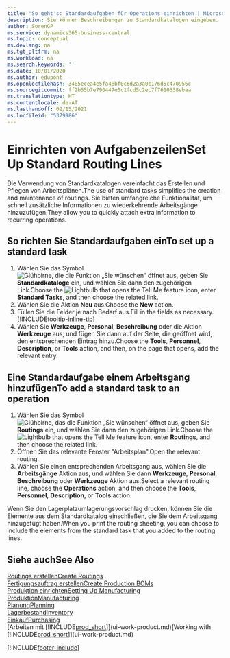 ```yaml
---
title: "So geht's: Standardaufgaben für Operations einrichten | Microsoft Docs"
description: Sie können Beschreibungen zu Standardkatalogen eingeben.
author: SorenGP
ms.service: dynamics365-business-central
ms.topic: conceptual
ms.devlang: na
ms.tgt_pltfrm: na
ms.workload: na
ms.search.keywords: ''
ms.date: 10/01/2020
ms.author: edupont
ms.openlocfilehash: 3485ecea4e5fa48bf0c6d2a3a0c176d5c470956c
ms.sourcegitcommit: ff2b55b7e790447e0c1fcd5c2ec7f7610338ebaa
ms.translationtype: HT
ms.contentlocale: de-AT
ms.lasthandoff: 02/15/2021
ms.locfileid: "5379986"
---
```

# <a name="set-up-standard-routing-lines"></a><span data-ttu-id="0be5c-103">Einrichten von Aufgabenzeilen</span><span class="sxs-lookup"><span data-stu-id="0be5c-103">Set Up Standard Routing Lines</span></span>

<span data-ttu-id="0be5c-104">Die Verwendung von Standardkatalogen vereinfacht das Erstellen und Pflegen von Arbeitsplänen.</span><span class="sxs-lookup"><span data-stu-id="0be5c-104">The use of standard tasks simplifies the creation and maintenance of routings.</span></span> <span data-ttu-id="0be5c-105">Sie bieten umfangreiche Funktionalität, um schnell zusätzliche Informationen zu wiederkehrende Arbeitsgänge hinzuzufügen.</span><span class="sxs-lookup"><span data-stu-id="0be5c-105">They allow you to quickly attach extra information to recurring operations.</span></span>

## <a name="to-set-up-a-standard-task"></a><span data-ttu-id="0be5c-106">So richten Sie Standardaufgaben ein</span><span class="sxs-lookup"><span data-stu-id="0be5c-106">To set up a standard task</span></span>

1. <span data-ttu-id="0be5c-107">Wählen Sie das Symbol ![Glühbirne, die die Funktion „Sie wünschen“ öffnet](media/ui-search/search_small.png "Tell Me-Funktion") aus, geben Sie **Standardkataloge** ein, und wählen Sie dann den zugehörigen Link.</span><span class="sxs-lookup"><span data-stu-id="0be5c-107">Choose the ![Lightbulb that opens the Tell Me feature](media/ui-search/search_small.png "Tell me what you want to do") icon, enter **Standard Tasks**, and then choose the related link.</span></span>
2. <span data-ttu-id="0be5c-108">Wählen Sie die Aktion **Neu** aus.</span><span class="sxs-lookup"><span data-stu-id="0be5c-108">Choose the **New** action.</span></span>
3. <span data-ttu-id="0be5c-109">Füllen Sie die Felder je nach Bedarf aus.</span><span class="sxs-lookup"><span data-stu-id="0be5c-109">Fill in the fields as necessary.</span></span> [!INCLUDE[tooltip-inline-tip](includes/tooltip-inline-tip_md.md)]
4. <span data-ttu-id="0be5c-110">Wählen Sie **Werkzeuge**, **Personal**, **Beschreibung** oder die Aktion **Werkzeuge** aus, und fügen Sie dann auf der Seite, die geöffnet wird, den entsprechenden Eintrag hinzu.</span><span class="sxs-lookup"><span data-stu-id="0be5c-110">Choose the **Tools**, **Personnel**, **Description**, or **Tools** action, and then, on the page that opens, add the relevant entry.</span></span>

## <a name="to-add-a-standard-task-to-an-operation"></a><span data-ttu-id="0be5c-111">Eine Standardaufgabe einem Arbeitsgang hinzufügen</span><span class="sxs-lookup"><span data-stu-id="0be5c-111">To add a standard task to an operation</span></span>

1. <span data-ttu-id="0be5c-112">Wählen Sie das Symbol ![Glühbirne, das die Funktion „Sie wünschen“ öffnet](media/ui-search/search_small.png "Tell Me-Funktion") aus, geben Sie **Routings** ein, und wählen Sie dann den zugehörigen Link.</span><span class="sxs-lookup"><span data-stu-id="0be5c-112">Choose the ![Lightbulb that opens the Tell Me feature](media/ui-search/search_small.png "Tell me what you want to do") icon, enter **Routings**, and then choose the related link.</span></span>
2. <span data-ttu-id="0be5c-113">Öffnen Sie das relevante Fenster "Arbeitsplan".</span><span class="sxs-lookup"><span data-stu-id="0be5c-113">Open the relevant routing.</span></span>
3. <span data-ttu-id="0be5c-114">Wählen Sie einen entsprechenden Arbeitsgang aus, wählen Sie die **Arbeitsgänge** Aktion aus, und wählen Sie dann **Werkzeuge**, **Personal**, **Beschreibung** oder **Werkzeuge** Aktion aus.</span><span class="sxs-lookup"><span data-stu-id="0be5c-114">Select a relevant routing line, choose the **Operations** action, and then choose the **Tools**, **Personnel**, **Description**, or **Tools** action.</span></span>

<span data-ttu-id="0be5c-115">Wenn Sie den Lagerplatzumlagerungsvorschlag drucken, können Sie die Elemente aus dem Standardkatalog einschließen, die Sie dem Arbeitsgang hinzugefügt haben.</span><span class="sxs-lookup"><span data-stu-id="0be5c-115">When you print the routing sheeting, you can choose to include the elements from the standard task that you added to the routing lines.</span></span>

## <a name="see-also"></a><span data-ttu-id="0be5c-116">Siehe auch</span><span class="sxs-lookup"><span data-stu-id="0be5c-116">See Also</span></span>

[<span data-ttu-id="0be5c-117">Routings erstellen</span><span class="sxs-lookup"><span data-stu-id="0be5c-117">Create Routings</span></span>](production-how-to-create-routings.md)  
[<span data-ttu-id="0be5c-118">Fertigungsauftrag erstellen</span><span class="sxs-lookup"><span data-stu-id="0be5c-118">Create Production BOMs</span></span>](production-how-to-create-production-boms.md)  
[<span data-ttu-id="0be5c-119">Produktion einrichten</span><span class="sxs-lookup"><span data-stu-id="0be5c-119">Setting Up Manufacturing</span></span>](production-configure-production-processes.md)  
[<span data-ttu-id="0be5c-120">Produktion</span><span class="sxs-lookup"><span data-stu-id="0be5c-120">Manufacturing</span></span>](production-manage-manufacturing.md)  
[<span data-ttu-id="0be5c-121">Planung</span><span class="sxs-lookup"><span data-stu-id="0be5c-121">Planning</span></span>](production-planning.md)  
[<span data-ttu-id="0be5c-122">Lagerbestand</span><span class="sxs-lookup"><span data-stu-id="0be5c-122">Inventory</span></span>](inventory-manage-inventory.md)  
[<span data-ttu-id="0be5c-123">Einkauf</span><span class="sxs-lookup"><span data-stu-id="0be5c-123">Purchasing</span></span>](purchasing-manage-purchasing.md)  
<span data-ttu-id="0be5c-124">[Arbeiten mit [!INCLUDE[prod_short](includes/prod_short.md)]](ui-work-product.md)</span><span class="sxs-lookup"><span data-stu-id="0be5c-124">[Working with [!INCLUDE[prod_short](includes/prod_short.md)]](ui-work-product.md)</span></span>  


[!INCLUDE[footer-include](includes/footer-banner.md)]
